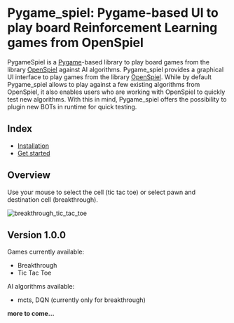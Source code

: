 # Pygame_spiel: Pygame-based UI to play board Reinforcement Learning games from OpenSpiel
PygameSpiel is a [Pygame](https://www.pygame.org)-based library to play board games from the library [OpenSpiel](https://github.com/google-deepmind/open_spiel) against AI algorithms.
Pygame_spiel provides a graphical UI interface to play games from the library [OpenSpiel](https://github.com/google-deepmind/open_spiel). While by default Pygame_spiel allows to play against a few existing algorithms from OpenSpiel, it also enables users who are working with OpenSpiel to quickly test new algorithms. With this in mind, Pygame_spiel offers the possibility to plugin new BOTs in runtime for quick testing.

## Index
* [Installation](docs/installation.md)
* [Get started](docs/get_started.md)

## Overview

Use your mouse to select the cell (tic tac toe) or select pawn and destination cell (breakthrough).

![breakthrough_tic_tac_toe](https://github.com/giogix2/pygame_spiel/assets/5859539/dd5f8709-f383-497e-8317-a113ca50d1e7)

## Version 1.0.0
Games currently available: 
* Breakthrough
* Tic Tac Toe

AI algorithms available:
* mcts, DQN (currently only for breakthrough)

**more to come...**
